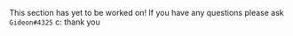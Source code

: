 This section has yet to be worked on! If you have any questions please ask `Gideon#4325` c: thank you